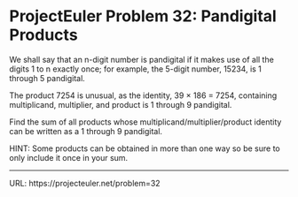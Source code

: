 <h1> ProjectEuler Problem 32: Pandigital Products</h1>

<p>We shall say that an n-digit number is pandigital if it makes use of all the digits 1 to n exactly once; for example, the 5-digit number, 15234, is 1 through 5 pandigital.</p>

<p>The product 7254 is unusual, as the identity, 39 &times; 186 = 7254, containing multiplicand, multiplier, and product is 1 through 9 pandigital.</p>

<p>Find the sum of all products whose multiplicand/multiplier/product identity can be written as a 1 through 9 pandigital.</p>

<div class="note">HINT: Some products can be obtained in more than one way so be sure to only include it once in your sum.</div>


<hr>
URL: https://projecteuler.net/problem=32
